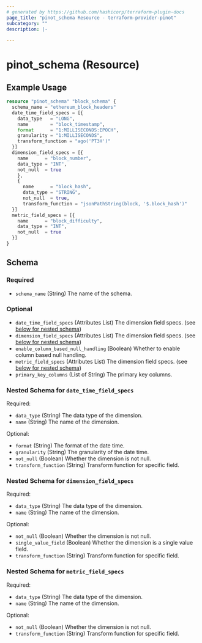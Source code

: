 ```yaml
---
# generated by https://github.com/hashicorp/terraform-plugin-docs
page_title: "pinot_schema Resource - terraform-provider-pinot"
subcategory: ""
description: |-
  
---
```


# pinot_schema (Resource)



## Example Usage

```terraform
resource "pinot_schema" "block_schema" {
  schema_name = "ethereum_block_headers"
  date_time_field_specs = [{
    data_type   = "LONG",
    name        = "block_timestamp",
    format      = "1:MILLISECONDS:EPOCH",
    granularity = "1:MILLISECONDS",
    transform_function = "ago('PT3H')"
  }]
  dimension_field_specs = [{
    name      = "block_number",
    data_type = "INT",
    not_null  = true
    },
    {
      name      = "block_hash",
      data_type = "STRING",
      not_null  = true,
      transform_function = "jsonPathString(block, '$.block_hash')"
  }]
  metric_field_specs = [{
    name      = "block_difficulty",
    data_type = "INT",
    not_null  = true
  }]
}
```

<!-- schema generated by tfplugindocs -->
## Schema

### Required

- `schema_name` (String) The name of the schema.

### Optional

- `date_time_field_specs` (Attributes List) The dimension field specs. (see [below for nested schema](#nestedatt--date_time_field_specs))
- `dimension_field_specs` (Attributes List) The dimension field specs. (see [below for nested schema](#nestedatt--dimension_field_specs))
- `enable_column_based_null_handling` (Boolean) Whether to enable column based null handling.
- `metric_field_specs` (Attributes List) The dimension field specs. (see [below for nested schema](#nestedatt--metric_field_specs))
- `primary_key_columns` (List of String) The primary key columns.

<a id="nestedatt--date_time_field_specs"></a>
### Nested Schema for `date_time_field_specs`

Required:

- `data_type` (String) The data type of the dimension.
- `name` (String) The name of the dimension.

Optional:

- `format` (String) The format of the date time.
- `granularity` (String) The granularity of the date time.
- `not_null` (Boolean) Whether the dimension is not null.
- `transform_function` (String) Transform function for specific field.


<a id="nestedatt--dimension_field_specs"></a>
### Nested Schema for `dimension_field_specs`

Required:

- `data_type` (String) The data type of the dimension.
- `name` (String) The name of the dimension.

Optional:

- `not_null` (Boolean) Whether the dimension is not null.
- `single_value_field` (Boolean) Whether the dimension is a single value field.
- `transform_function` (String) Transform function for specific field.


<a id="nestedatt--metric_field_specs"></a>
### Nested Schema for `metric_field_specs`

Required:

- `data_type` (String) The data type of the dimension.
- `name` (String) The name of the dimension.

Optional:

- `not_null` (Boolean) Whether the dimension is not null.
- `transform_function` (String) Transform function for specific field.
